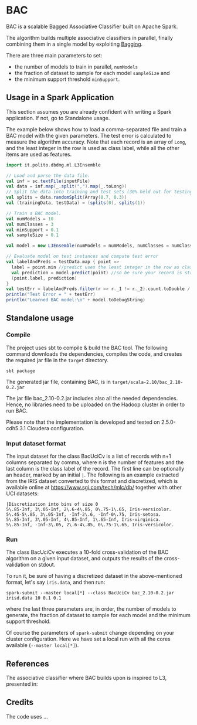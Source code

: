 BAC
=======
BAC is a scalable Bagged Associative Classifier built on Apache Spark.

The algorithm builds multiple associative classifiers in parallel, finally combining them in a single model by exploiting [Bagging](https://en.wikipedia.org/wiki/Bootstrap_aggregating).

There are three main parameters to set:
* the number of models to train in parallel, `numModels`
* the fraction of dataset to sample for each model `sampleSize` and 
* the minimum support threshold `minSupport`.


## Usage in a Spark Application

This section assumes you are already confident with writing a Spark application.
If not, go to Standalone usage.

The example below shows how to load a comma-separated file and train a BAC model with the given parameters.
The test error is calculated to measure the algorithm accuracy.
Note that each record is an array of `Long`, and the least integer in the row is used as class label, while all the other items are used as features.

```scala
import it.polito.dbdmg.ml.L3Ensemble

// Load and parse the data file.
val inf = sc.textFile(inputFile)
val data = inf.map(_.split(",").map(_.toLong))
// Split the data into training and test sets (30% held out for testing)
val splits = data.randomSplit(Array(0.7, 0.3))
val (trainingData, testData) = (splits(0), splits(1))

// Train a BAC model.
val numModels = 10
val numClasses = 3
val minSupport = 0.1
val sampleSize = 0.1

val model = new L3Ensemble(numModels = numModels, numClasses = numClasses, minSupport = minSupport, sampleSize = sampleSize)

// Evaluate model on test instances and compute test error
val labelAndPreds = testData.map { point =>
  label = point.min //predict uses the least integer in the row as class label,
  val prediction = model.predict(point) //so be sure your record is structured accordingly
  (point.label, prediction)
}
val testErr = labelAndPreds.filter(r => r._1 != r._2).count.toDouble / testData.count()
println("Test Error = " + testErr)
println("Learned BAC model:\n" + model.toDebugString)
```

## Standalone usage
### Compile

The project uses sbt to compile & build the BAC tool. The following command downloads the dependencies, compiles the code, and creates the required jar file in the `target` directory.

	sbt package

The generated jar file, containing BAC, is in `target/scala-2.10/bac_2.10-0.2.jar`

The jar file bac_2.10-0.2.jar includes also all the needed dependencies. Hence, no libraries need to be uploaded on the Hadoop cluster in order to run BAC.

Please note that the implementation is developed and tested on 2.5.0-cdh5.3.1 Cloudera configuration.

### Input dataset format

The input dataset for the class BacUciCv is a list of records with n+1 columns separated by comma, where n is the number of features and the last column is the class label of the record.
The first line can be optionally an header, marked by an initial `|`.
The following is an example extracted from the IRIS dataset converted to this format and discretized, which is available online at https://www.sgi.com/tech/mlc/db/ together with other UCI datasets:

    |Discretization into bins of size 0
    5\.85-Inf, 3\.05-Inf, 2\.6-4\.85, 0\.75-1\.65, Iris-versicolor.
    5\.45-5\.85, 3\.05-Inf, -Inf-2\.6, -Inf-0\.75, Iris-setosa.
    5\.85-Inf, 3\.05-Inf, 4\.85-Inf, 1\.65-Inf, Iris-virginica.
    5\.85-Inf, -Inf-3\.05, 2\.6-4\.85, 0\.75-1\.65, Iris-versicolor.


### Run

The class BacUciCv executes a 10-fold cross-validation of the BAC algorithm on a given input dataset, and outputs the results of the cross-validation on stdout.

To run it, be sure of having a discretized dataset in the above-mentioned format, let's say `iris.data`, and then run:

    spark-submit --master local[*] --class BacUciCv bac_2.10-0.2.jar irisd.data 10 0.1 0.1

where the last three parameters are, in order, the number of models to generate, the fraction of dataset to sample for each model and the minimum support threshold.

Of course the parameters of `spark-submit` change depending on your cluster configuration. Here we have set a local run with all the cores available (`--master local[*]`).

	
## References

The associative classifier where BAC builds upon is inspired to L3, presented in:
	
## Credits

The code uses ...